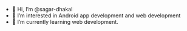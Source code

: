 - 👋 Hi, I’m @sagar-dhakal
- 👀 I’m interested in Android app development and web development
- 🌱 I’m currently learning web development.
